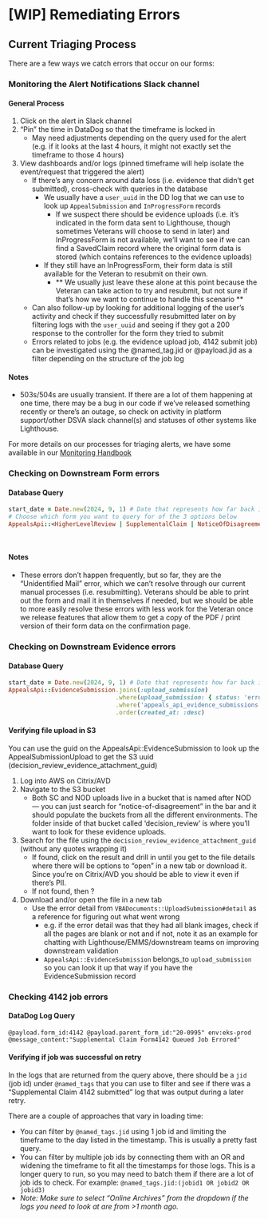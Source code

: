 # [WIP] Remediating Errors

## Current Triaging Process
There are a few ways we catch errors that occur on our forms:

### Monitoring the Alert Notifications Slack channel
#### General Process
1. Click on the alert in Slack channel
2. “Pin” the time in DataDog so that the timeframe is locked in
    - May need adjustments depending on the query used for the alert (e.g. if it looks at the last 4 hours, it might not exactly set the timeframe to those 4 hours)
3. View dashboards and/or logs (pinned timeframe will help isolate the event/request that triggered the alert)
    - If there’s any concern around data loss (i.e. evidence that didn’t get submitted), cross-check with queries in the database
      - We usually have a `user_uuid` in the DD log that we can use to look up `AppealSubmission` and `InProgressForm` records
        - If we suspect there should be evidence uploads (i.e. it’s indicated in the form data sent to Lighthouse, though sometimes Veterans will choose to send in later) and InProgressForm is not available, we’ll want to see if we can find a SavedClaim record where the original form data is stored (which contains references to the evidence uploads)
      - If they still have an InProgressForm, their form data is still available for the Veteran to resubmit on their own. 
          - \*\* We usually just leave these alone at this point because the Veteran can take action to try and resubmit, but not sure if that’s how we want to continue to handle this scenario \*\*
    - Can also follow-up by looking for additional logging of the user’s activity and check if they successfully resubmitted later on by filtering logs with the `user_uuid` and seeing if they got a 200 response to the controller for the form they tried to submit
    - Errors related to jobs (e.g. the evidence upload job, 4142 submit job) can be investigated using the @named_tag.jid or @payload.jid as a filter depending on the structure of the job log

#### Notes
- 503s/504s are usually transient. If there are a lot of them happening at one time, there may be a bug in our code if we’ve released something recently or there’s an outage, so check on activity in platform support/other DSVA slack channel(s) and statuses of other systems like Lighthouse.


For more details on our processes for triaging alerts, we have some available in our [Monitoring Handbook](engineering/Monitoring%20Handbook.md#how-to-triage-alerts)

### Checking on Downstream Form errors
#### Database Query
```rb
start_date = Date.new(2024, 9, 1) # Date that represents how far back in the past you want to query records for
# Choose which form you want to query for of the 3 options below
AppealsApi::<HigherLevelReview | SupplementalClaim | NoticeOfDisagreement>.where(status: 'error')
                                                                          .where('created_at > ?', start_date)
                                                                          .order(created_at: :desc)
```

#### Notes
- These errors don’t happen frequently, but so far, they are the “Unidentified Mail” error, which we can’t resolve through our current manual processes (i.e. resubmitting). Veterans should be able to print out the form and mail it in themselves if needed, but we should be able to more easily resolve these errors with less work for the Veteran once we release features that allow them to get a copy of the PDF / print version of their form data on the confirmation page.

### Checking on Downstream Evidence errors
#### Database Query
```rb
start_date = Date.new(2024, 9, 1) # Date that represents how far back in the past you want to query records for
AppealsApi::EvidenceSubmission.joins(:upload_submission)
                              .where(upload_submission: { status: 'error' })
                              .where('appeals_api_evidence_submissions.created_at > ?', start_date)
                              .order(created_at: :desc)
```

#### Verifying file upload in S3
You can use the guid on the AppealsApi::EvidenceSubmission to look up the AppealSubmissionUpload to get the S3 uuid (decision_review_evidence_attachment_guid)

1. Log into AWS on Citrix/AVD
2. Navigate to the S3 bucket
    - Both SC and NOD uploads live in a bucket that is named after NOD — you can just search for “notice-of-disagreement” in the bar and it should populate the buckets from all the different environments. The folder inside of that bucket called ‘decision_review’ is where you’ll want to look for these evidence uploads.
3. Search for the file using the `decision_review_evidence_attachment_guid` (without any quotes wrapping it)
    - If found, click on the result and drill in until you get to the file details where there will be options to “open” in a new tab or download it. Since you’re on Citrix/AVD you should be able to view it even if there’s PII.
    - If not found, then ?
4. Download and/or open the file in a new tab
   - Use the error detail from `VBADocuments::UploadSubmission#detail` as a reference for figuring out what went wrong
     - e.g. if the error detail was that they had all blank images, check if all the pages are blank or not and if not, note it as an example for chatting with Lighthouse/EMMS/downstream teams on improving downstream validation
     - `AppealsApi::EvidenceSubmission` belongs_to `upload_submission` so you can look it up that way if you have the EvidenceSubmission record

### Checking 4142 job errors
#### DataDog Log Query
```
@payload.form_id:4142 @payload.parent_form_id:"20-0995" env:eks-prod @message_content:"Supplemental Claim Form4142 Queued Job Errored"
```
#### Verifying if job was successful on retry
In the logs that are returned from the query above, there should be a `jid` (job id) under `@named_tags` that you can use to filter and see if there was a “Supplemental Claim 4142 submitted” log that was output during a later retry. 

There are a couple of approaches that vary in loading time:
- You can filter by `@named_tags.jid` using 1 job id and limiting the timeframe to the day listed in the timestamp. This is usually a pretty fast query.
- You can filter by multiple job ids by connecting them with an OR and widening the timeframe to fit all the timestamps for those logs. This is a longer query to run, so you may need to batch them if there are a lot of job ids to check. For example: `@named_tags.jid:(jobid1 OR jobid2 OR jobid3)`
- *Note: Make sure to select “Online Archives” from the dropdown if the logs you need to look at are from >1 month ago.*
